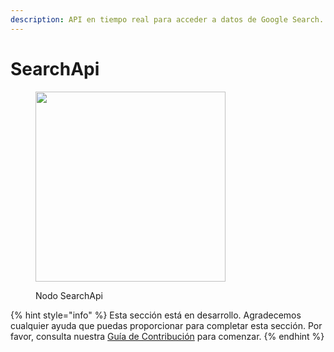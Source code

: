```yaml
---
description: API en tiempo real para acceder a datos de Google Search.
---
```


# SearchApi

<figure><img src="../../../.gitbook/assets/image--9---1---1---1---1-.png" alt="" width="304"><figcaption><p>Nodo SearchApi</p></figcaption></figure>

{% hint style="info" %}
Esta sección está en desarrollo. Agradecemos cualquier ayuda que puedas proporcionar para completar esta sección. Por favor, consulta nuestra [Guía de Contribución](../../../contributing/) para comenzar.
{% endhint %}
